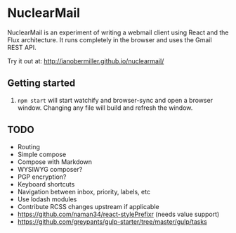 # NuclearMail
NuclearMail is an experiment of writing a webmail client using React and the Flux architecture. It runs completely in the browser and uses the Gmail REST API.

Try it out at: http://ianobermiller.github.io/nuclearmail/

## Getting started

1. `npm start` will start watchify and browser-sync and open a browser window. Changing any file will build and refresh the window.

## TODO

- Routing
- Simple compose
- Compose with Markdown
- WYSIWYG composer?
- PGP encryption?
- Keyboard shortcuts
- Navigation between inbox, priority, labels, etc
- Use lodash modules
- Contribute RCSS changes upstream if applicable
- https://github.com/naman34/react-stylePrefixr (needs value support)
- https://github.com/greypants/gulp-starter/tree/master/gulp/tasks
